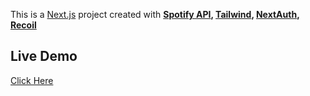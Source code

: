 This is a [Next.js](https://nextjs.org/) project created with **[Spotify API](https://developer.spotify.com/), [Tailwind](https://tailwindcss.com/), [NextAuth](https://next-auth.js.org/), [Recoil](https://recoiljs.org/)**

## Live Demo

[Click Here](https://spotify-next-fe-clone.vercel.app/)
